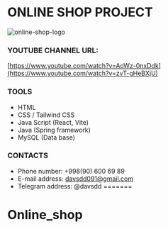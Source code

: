 # ONLINE SHOP PROJECT


![online-shop-logo](https://github.com/DavlatbekRabbimov/Online-shop/assets/110993036/7a5166ca-4d14-42cb-bfcf-a47eb59720fb)
### YOUTUBE CHANNEL URL: 
[https://www.youtube.com/watch?v=AoWz-0nxDdk](https://www.youtube.com/watch?v=zvT-gHeBXjU)

### TOOLS
- HTML
- CSS / Tailwind CSS
- Java Script (React, Vite)
- Java (Spring framework)
- MySQL (Data base)

### CONTACTS
- Phone number: +998(90) 600 69 89
- E-mail address: davsdd091@gmail.com
- Telegram address: @davsdd
=======
# Online_shop
